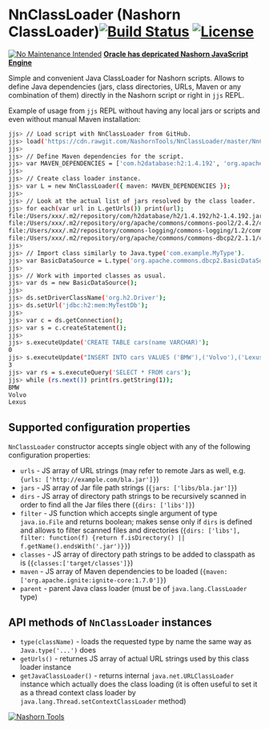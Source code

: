# NnClassLoader (Nashorn ClassLoader)[![Build Status](https://travis-ci.org/NashornTools/NnClassLoader.svg?branch=master)](https://travis-ci.org/NashornTools/NnClassLoader) [![License](https://img.shields.io/badge/license-Apache_2.0-blue.svg)](https://github.com/NashornTools/NnClassLoader/blob/master/LICENSE) 

[![No Maintenance Intended](http://unmaintained.tech/badge.svg)](http://unmaintained.tech/) [__Oracle has depricated Nashorn JavaScript Engine__](http://openjdk.java.net/jeps/335)

Simple and convenient Java ClassLoader for Nashorn scripts. Allows to define Java dependencies (jars, class directories, URLs, Maven or any combination of them) directly in the Nashorn script or right in `jjs` REPL.

Example of usage from `jjs` REPL without having any local jars or scripts and even without manual Maven installation:

```bash
jjs> // Load script with NnClassLoader from GitHub.
jjs> load('https://cdn.rawgit.com/NashornTools/NnClassLoader/master/NnClassLoader.js');
jjs>
jjs> // Define Maven dependencies for the script.
jjs> var MAVEN_DEPENDENCIES = ['com.h2database:h2:1.4.192', 'org.apache.commons:commons-dbcp2:2.1.1'];
jjs>
jjs> // Create class loader instance.
jjs> var L = new NnClassLoader({ maven: MAVEN_DEPENDENCIES });
jjs>
jjs> // Look at the actual list of jars resolved by the class loader.
jjs> for each(var url in L.getUrls()) print(url);
file:/Users/xxx/.m2/repository/com/h2database/h2/1.4.192/h2-1.4.192.jar
file:/Users/xxx/.m2/repository/org/apache/commons/commons-pool2/2.4.2/commons-pool2-2.4.2.jar
file:/Users/xxx/.m2/repository/commons-logging/commons-logging/1.2/commons-logging-1.2.jar
file:/Users/xxx/.m2/repository/org/apache/commons/commons-dbcp2/2.1.1/commons-dbcp2-2.1.1.jar
jjs>
jjs> // Import class similarly to Java.type('com.example.MyType').
jjs> var BasicDataSource = L.type('org.apache.commons.dbcp2.BasicDataSource');
jjs>
jjs> // Work with imported classes as usual.
jjs> var ds = new BasicDataSource();
jjs>
jjs> ds.setDriverClassName('org.h2.Driver');
jjs> ds.setUrl('jdbc:h2:mem:MyTestDb');
jjs>
jjs> var c = ds.getConnection();
jjs> var s = c.createStatement();
jjs>
jjs> s.executeUpdate('CREATE TABLE cars(name VARCHAR)');
0
jjs> s.executeUpdate("INSERT INTO cars VALUES ('BMW'),('Volvo'),('Lexus')");
3
jjs> var rs = s.executeQuery('SELECT * FROM cars');
jjs> while (rs.next()) print(rs.getString(1));
BMW
Volvo
Lexus

```

## Supported configuration properties

`NnClassLoader` constructor accepts single object with any of the following configuration properties:

- `urls` - JS array of URL strings (may refer to remote Jars as well, e.g. `{urls: ['http://example.com/bla.jar']}`)
- `jars` - JS array of Jar file path strings (`{jars: ['libs/bla.jar']}`)
- `dirs` - JS array of directory path strings to be recursively scanned in order to find all the Jar files there (`{dirs: ['libs']}`)
- `filter` - JS function which accepts single argument of type `java.io.File` and returns boolean; makes sense only if `dirs` is defined and allows to filter scanned files and directories (`{dirs: ['libs'], filter: function(f) {return f.isDirectory() || f.getName().endsWith('.jar')}}`)
- `classes` - JS array of directory path strings to be added to classpath as is (`{classes:['target/classes']}`)
- `maven` - JS array of Maven dependencies to be loaded (`{maven: ['org.apache.ignite:ignite-core:1.7.0']}`)
- `parent` - parent Java class loader (must be of `java.lang.ClassLoader` type)


## API methods of `NnClassLoader` instances

- `type(className)` - loads the requested type by name the same way as `Java.type('...')` does
- `getUrls()` - returnes JS array of actual URL strings used by this class loader instance
- `getJavaClassLoader()` - returns internal `java.net.URLClassLoader` instance which actually does the class loading (it is often useful to set it as a thread context class loader by `java.lang.Thread.setContextClassLoader` method)


[![Nashorn Tools](https://cdn.rawgit.com/NashornTools/logo/master/rhino.svg)](https://github.com/NashornTools)






